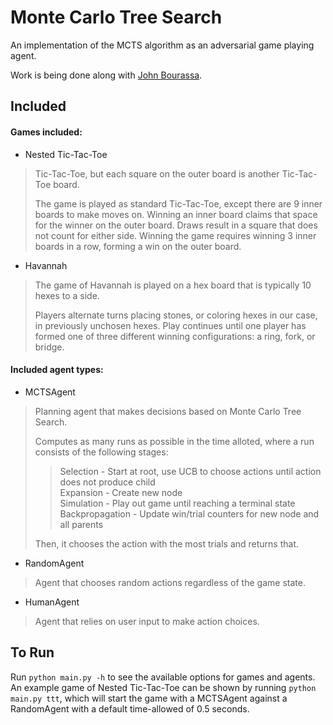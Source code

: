 # Monte Carlo Tree Search

An implementation of the MCTS algorithm as an adversarial game playing agent.  

Work is being done along with [John Bourassa](https://github.com/johink).  

## Included

#### Games included:
- Nested Tic-Tac-Toe
> Tic-Tac-Toe, but each square on the outer board is another Tic-Tac-Toe board.
> 
> The game is played as standard Tic-Tac-Toe, except there are 9 inner 
> boards to make moves on.  Winning an inner board claims that space for 
> the winner on the outer board.  Draws result in a square that does not 
> count for either side.  Winning the game requires winning 3 inner boards 
> in a row, forming a win on the outer board.

- Havannah
> The game of Havannah is played on a hex board that is typically 10 hexes to 
> a side.  
> 
> Players alternate turns placing stones, or coloring hexes in our 
> case, in previously unchosen hexes.  Play continues until one player has 
> formed one of three different winning configurations:  a ring, fork, or 
> bridge.

#### Included agent types:  
- MCTSAgent
> Planning agent that makes decisions based on Monte Carlo Tree Search.
> 
> Computes as many runs as possible in the time alloted, where a run 
> consists of the following stages:
> 
> >  Selection       -   Start at root, use UCB to choose actions until 
> >                        action does not produce child  
> >  Expansion       -   Create new node  
> >  Simulation      -   Play out game until reaching a terminal state  
> >  Backpropagation -   Update win/trial counters for new node and all parents  
> 
> Then, it chooses the action with the most trials and returns that.

- RandomAgent
> Agent that chooses random actions regardless of the game state.

- HumanAgent
> Agent that relies on user input to make action choices.

## To Run

Run `python main.py -h` to see the available options for games and agents.  
An example game of Nested Tic-Tac-Toe can be shown by running 
`python main.py ttt`, which will start the game with a MCTSAgent against a 
RandomAgent with a default time-allowed of 0.5 seconds.
